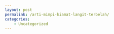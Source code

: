 ```yaml
---
layout: post
permalink: /arti-mimpi-kiamat-langit-terbelah/
categories:
    - Uncategorized
---
```


